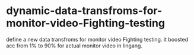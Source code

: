 # dynamic-data-transfroms-for-monitor-video-Fighting-testing
define a new data transfroms for monitor video Fighting testing. it boosted acc from 1% to 90% for actual monitor video in lingang.
